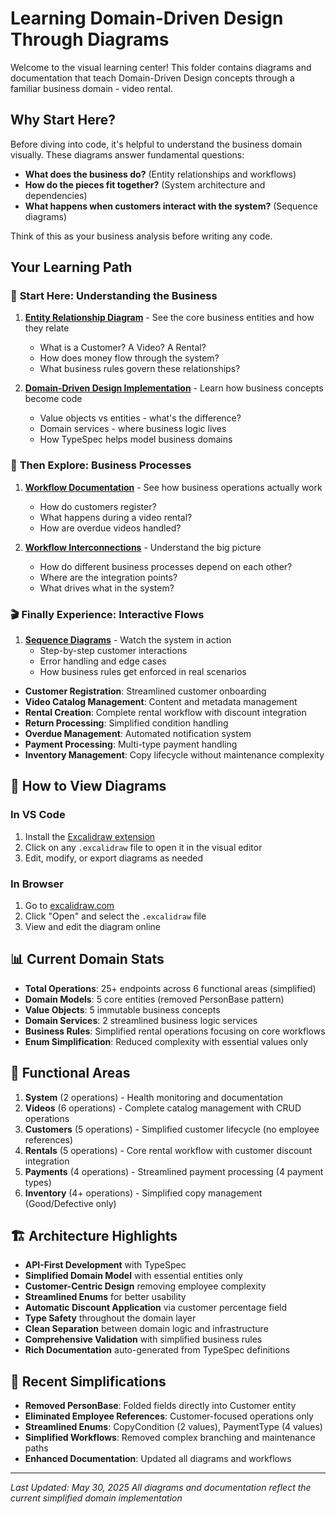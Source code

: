 # Learning Domain-Driven Design Through Diagrams

Welcome to the visual learning center! This folder contains diagrams and documentation that teach Domain-Driven Design concepts through a familiar business domain - video rental.

## Why Start Here?

Before diving into code, it's helpful to understand the business domain visually. These diagrams answer fundamental questions:

- **What does the business do?** (Entity relationships and workflows)
- **How do the pieces fit together?** (System architecture and dependencies)
- **What happens when customers interact with the system?** (Sequence diagrams)

Think of this as your business analysis before writing any code.

## Your Learning Path

### 🌱 **Start Here: Understanding the Business**

1. **[Entity Relationship Diagram](./ERD.md)** - See the core business entities and how they relate

   - What is a Customer? A Video? A Rental?
   - How does money flow through the system?
   - What business rules govern these relationships?

2. **[Domain-Driven Design Implementation](./DDD-IMPLEMENTATION.md)** - Learn how business concepts become code
   - Value objects vs entities - what's the difference?
   - Domain services - where business logic lives
   - How TypeSpec helps model business domains

### 🔄 **Then Explore: Business Processes**

1. **[Workflow Documentation](./workflows/)** - See how business operations actually work

   - How do customers register?
   - What happens during a video rental?
   - How are overdue videos handled?

2. **[Workflow Interconnections](./workflows/00-workflow-interconnections.md)** - Understand the big picture
   - How do different business processes depend on each other?
   - Where are the integration points?
   - What drives what in the system?

### 🎬 **Finally Experience: Interactive Flows**

1. **[Sequence Diagrams](./sequence/)** - Watch the system in action
   - Step-by-step customer interactions
   - Error handling and edge cases
   - How business rules get enforced in real scenarios

- **Customer Registration**: Streamlined customer onboarding
- **Video Catalog Management**: Content and metadata management
- **Rental Creation**: Complete rental workflow with discount integration
- **Return Processing**: Simplified condition handling
- **Overdue Management**: Automated notification system
- **Payment Processing**: Multi-type payment handling
- **Inventory Management**: Copy lifecycle without maintenance complexity

## 🔧 How to View Diagrams

### In VS Code

1. Install the [Excalidraw extension](https://marketplace.visualstudio.com/items?itemName=pomdtr.excalidraw-editor)
2. Click on any `.excalidraw` file to open it in the visual editor
3. Edit, modify, or export diagrams as needed

### In Browser

1. Go to [excalidraw.com](https://excalidraw.com)
2. Click "Open" and select the `.excalidraw` file
3. View and edit the diagram online

## 📊 Current Domain Stats

- **Total Operations**: 25+ endpoints across 6 functional areas (simplified)
- **Domain Models**: 5 core entities (removed PersonBase pattern)
- **Value Objects**: 5 immutable business concepts
- **Domain Services**: 2 streamlined business logic services
- **Business Rules**: Simplified rental operations focusing on core workflows
- **Enum Simplification**: Reduced complexity with essential values only

## 🎯 Functional Areas

1. **System** (2 operations) - Health monitoring and documentation
2. **Videos** (6 operations) - Complete catalog management with CRUD operations
3. **Customers** (5 operations) - Simplified customer lifecycle (no employee references)
4. **Rentals** (5 operations) - Core rental workflow with customer discount integration
5. **Payments** (4 operations) - Streamlined payment processing (4 payment types)
6. **Inventory** (4+ operations) - Simplified copy management (Good/Defective only)

## 🏗️ Architecture Highlights

- **API-First Development** with TypeSpec
- **Simplified Domain Model** with essential entities only
- **Customer-Centric Design** removing employee complexity
- **Streamlined Enums** for better usability
- **Automatic Discount Application** via customer percentage field
- **Type Safety** throughout the domain layer
- **Clean Separation** between domain logic and infrastructure
- **Comprehensive Validation** with simplified business rules
- **Rich Documentation** auto-generated from TypeSpec definitions

## 🔄 Recent Simplifications

- **Removed PersonBase**: Folded fields directly into Customer entity
- **Eliminated Employee References**: Customer-focused operations only
- **Streamlined Enums**: CopyCondition (2 values), PaymentType (4 values)
- **Simplified Workflows**: Removed complex branching and maintenance paths
- **Enhanced Documentation**: Updated all diagrams and workflows

---

_Last Updated: May 30, 2025_
_All diagrams and documentation reflect the current simplified domain implementation_
